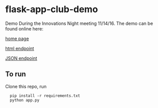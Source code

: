 # flask-app-club-demo

Demo During the Innovations Night meeting 11/14/16.
The demo can be found online here:

[home page](https://flask-demo-app-club.herokuapp.com/)

[html endpoint](https://flask-demo-app-club.herokuapp.com/html)

[JSON endpoint](https://flask-demo-app-club.herokuapp.com/data)

## To run

Clone this repo, run
```
  pip install -r requirements.txt
  python app.py
  ```
